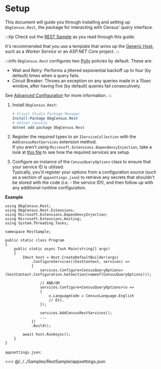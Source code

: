 # Setup

This document will guide you through installing and setting up `DbgCensus.Rest`, the package
for interacting with Census' query interface.

:::tip
Check out the [REST Sample](https://github.com/carlst99/DbgCensus/tree/main/Samples/RestSample) as you read through this guide.

It's recommended that you use a template that wires up the [Generic Host](https://docs.microsoft.com/en-us/dotnet/core/extensions/generic-host),
such as a *Worker Service* or an *ASP.NET Core* project.
:::

:::info
`DbgCensus.Rest` configures two [Polly](https://github.com/App-vNext/Polly) policies by default. These are:

- Wait and Retry: Performs a jittered exponential backoff up to four (by default) times when a query fails.
- Circuit Breaker: Throws an exception on any queries made in a 15sec window, after having five (by default) queries fail consecutively.

See [Advanced Configuration](advanced.md) for more information.
:::

1. Install `DbgCensus.Rest`:

    ```powershell
    # Visual Studio Package Manager
    Install-Package DbgCensus.Rest
    # dotnet console
    dotnet add package DbgCensus.Rest
    ```

2. Register the required types to an `IServiceCollection` with the `AddCensusRestServices` extension method.\
If you aren't using `Microsoft.Extensions.DependencyInjection`, take a look at [this file](https://github.com/carlst99/DbgCensus/blob/main/DbgCensus.Rest/Extensions/IServiceCollectionExtensions.cs) to see how the required services are setup.

3. Configure an instance of the `CensusQueryOptions` class to ensure that your service ID is utilised.\
Typically, you'd register your options from a configuration source (such as a section of `appsettings.json`) to retrieve any secrets that shouldn't be stored with the code (i.e. - the service ID!), and then follow up with any additional runtime configuration.

**Example**

```csharp{16,25}
using DbgCensus.Rest;
using DbgCensus.Rest.Extensions;
using Microsoft.Extensions.DependencyInjection;
using Microsoft.Extensions.Hosting;
using System.Threading.Tasks;

namespace RestSample;

public static class Program
{
    public static async Task Main(string[] args)
    {
        IHost host = Host.CreateDefaultBuilder(args)
            .ConfigureServices((hostContext, services) =>
            {
                services.Configure<CensusQueryOptions>(hostContext.Configuration.GetSection(nameof(CensusQueryOptions)));

                // AND/OR
                services.Configure<CensusQueryOptions>(o =>
                {
                    o.LanguageCode = CensusLanguage.English
                    // Etc.
                });

                services.AddCensusRestServices();
                ...
            })
            .Build();

        await host.RunAsync();
    }
}
```

`appsettings.json`:

<<< @/../../Samples/RestSample/appsettings.json
